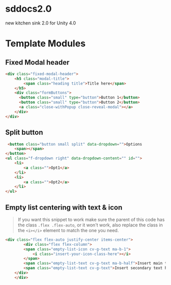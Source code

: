 # sddocs2.0
new kitchen sink 2.0 for Unity 4.0


# Template Modules

## Fixed Modal header

```html
<div class="fixed-modal-header">
    <h5 class="modal-title">
        <span class="heading title">Title here</span>
    </h5>
    <div class="formButtons">
      <button class="small" type="button">Button 1</button>
      <button class="small" type="button">Button 2</button>
      <a class="close-withPopup close-reveal-modal"></a>
    </div>
</div>
```

## Split button

```html
 <button class="button small split" data-dropdown="">Options
    <span></span>
</button>
<ul class="f-dropdown right" data-dropdown-content="" id="">
    <li>
        <a class="">Opt1</a>
    </li>
    <li>
        <a class="">Opt2</a>
    </li>
</ul>
```

## Empty list centering with text & icon

> If you want this snippet to work make sure the parent of this code has the class ```.flex .flex-auto```, or it won't work, also replace the class in the ```<i></i>``` element to match the one you need.

```html
<div class="flex flex-auto justify-center items-center">
        <div class="flex flex-column">
        <span class="empty-list-icon cv-g-text ma-b-1">
            <i class="insert-your-icon-class-here"></i>
        </span>
        <span class="empty-list-text cv-g-text ma-b-half">Insert main text here</span>
        <span class="empty-list-text cv-g-text">Insert secondary text here</span>
    </div>
    </div>
```
